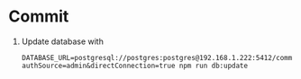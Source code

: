 # Commit

1. Update database with
    ```shell
    DATABASE_URL=postgresql://postgres:postgres@192.168.1.222:5412/commit?authSource=admin&directConnection=true npm run db:update
    ```
